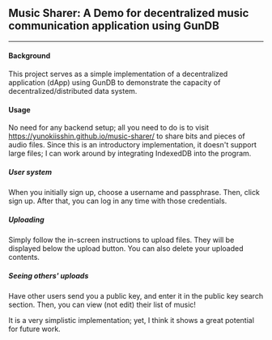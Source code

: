 ## Music Sharer: A Demo for decentralized music communication application using GunDB

---

#### Background
This project serves as a simple implementation of a decentralized application (dApp) using GunDB to demonstrate the capacity of decentralized/distributed data system. 

#### Usage
No need for any backend setup; all you need to do is to visit https://yunokiisshin.github.io/music-sharer/ to share bits and pieces of audio files. Since this is an introductory implementation, it doesn't support large files; I can work around by integrating IndexedDB into the program. 

##### User system
When you initially sign up, choose a username and passphrase. Then, click sign up. After that, you can log in any time with those credentials.

##### Uploading
Simply follow the in-screen instructions to upload files. They will be displayed below the upload button. You can also delete your uploaded contents.

##### Seeing others' uploads
Have other users send you a public key, and enter it in the public key search section. Then, you can view (not edit) their list of music!

It is a very simplistic implementation; yet, I think it shows a great potential for future work.